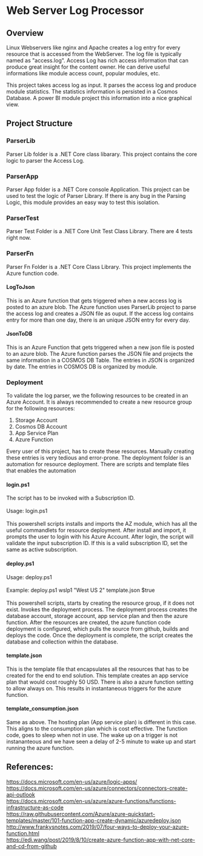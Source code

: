 # Web Server Log Processor

## Overview

Linux Webservers like nginx and Apache creates a log entry for every resource that is accessed from the WebServer. The log file is typically named as "access.log". Access Log has rich access information that can produce great insight for the content owner. He can derive useful informations like module access count, popular modules, etc.

This project takes access log as input. It parses the access log and produce module statistics. The statistics information is persisted in a Cosmos Database. A power BI module project this information into a nice graphical view.

## Project Structure

### ParserLib

Parser Lib folder is a .NET Core class libarary. This project contains the core logic to parser the Access Log.

### ParserApp

Parser App folder is a .NET Core console Application. This project can be used to test the logic of Parser Library. If there is any bug in the Parsing Logic, this module provides an easy way to test this isolation.

### ParserTest

Parser Test Folder is a .NET Core Unit Test Class Library. There are 4 tests right now.

### ParserFn

Parser Fn Folder is a .NET Core Class Library. This project implements the Azure function code.

#### LogToJson

This is an Azure function that gets triggered when a new access log is posted to an azure blob. The Azure function uses ParserLib project to parse the access log and creates a JSON file as ouput. If the access log contains entry for more than one day, there is an unique JSON entry for every day.

#### JsonToDB

This is an Azure Function that gets triggered when a new json file is posted to an azure blob. The Azure function parses the JSON file and projects the same information in a COSMOS DB Table. The entries in JSON is organized by date. The entries in COSMOS DB is organized by module.

### Deployment

To validate the log parser, we the following resources to be created in an Azure Account. It is always recommended to create a new resource group for the following resources:

1. Storage Account
2. Cosmos DB Account
3. App Service Plan
4. Azure Function

Every user of this project, has to create these resources. Manually creating these entries is very tedious and error-prone. The deployment folder is an automation for resource deployment. There are scripts and template files that enables the automation

#### login.ps1

The script has to be invoked with a Subscription ID.
<br>
<br>
Usage: login.ps1 <subscriptionId>
<br>
<br>
This powershell scripts installs and imports the AZ module, which has all the useful commandlets for resource deployment. After install and import, it prompts the user to login with his Azure Account. After login, the script will validate the input subscription ID. If this is a valid subscription ID, set the same as active subscription.
<br>

#### deploy.ps1

Usage: deploy.ps1 <resourcegroupname> <location> <teplatename> <overwriteresources>
<br>
<br>
Example: deploy.ps1 wslp1 "West US 2" template.json \$true
<br>
<br>
This powershell scripts, starts by creating the resource group, if it does not exist. Invokes the deployment process. The deployment process creates the database account, storage account, app service plan and then the azure function. After the resources are created, the azure function code deployment is configured, which pulls the source from github, builds and deploys the code. Once the deployment is complete, the script creates the database and collection within the database.

#### template.json

This is the template file that encapsulates all the resources that has to be created for the end to end solution. This template creates an app service plan that would cost roughly 50 USD. There is also a azure function setting to allow always on. This results in instantaneous triggers for the azure function.

#### template_consumption.json

Same as above. The hosting plan (App service plan) is different in this case. This aligns to the consumption plan which is cost effective. The function code, goes to sleep when not in use. The wake up on a trigger is not instananteous and we have seen a delay of 2-5 minute to wake up and start running the azure function.

## References:

https://docs.microsoft.com/en-us/azure/logic-apps/
<br>
https://docs.microsoft.com/en-us/azure/connectors/connectors-create-api-outlook
<br>
https://docs.microsoft.com/en-us/azure/azure-functions/functions-infrastructure-as-code
<br>
https://raw.githubusercontent.com/Azure/azure-quickstart-templates/master/101-function-app-create-dynamic/azuredeploy.json
<br>
http://www.frankysnotes.com/2019/07/four-ways-to-deploy-your-azure-function.html
<br>
https://edi.wang/post/2019/8/10/create-azure-function-app-with-net-core-and-cd-from-github
